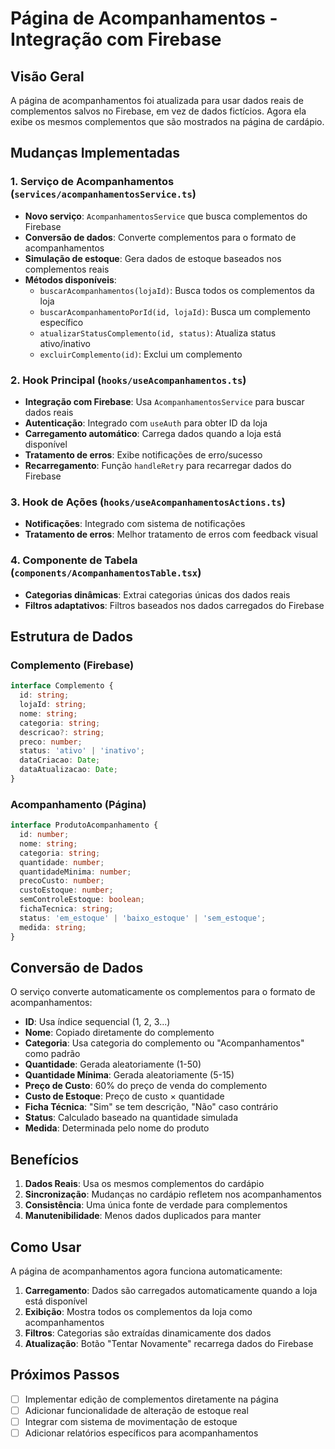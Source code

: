 # Página de Acompanhamentos - Integração com Firebase

## Visão Geral

A página de acompanhamentos foi atualizada para usar dados reais de complementos salvos no Firebase, em vez de dados fictícios. Agora ela exibe os mesmos complementos que são mostrados na página de cardápio.

## Mudanças Implementadas

### 1. Serviço de Acompanhamentos (`services/acompanhamentosService.ts`)

- **Novo serviço**: `AcompanhamentosService` que busca complementos do Firebase
- **Conversão de dados**: Converte complementos para o formato de acompanhamentos
- **Simulação de estoque**: Gera dados de estoque baseados nos complementos reais
- **Métodos disponíveis**:
  - `buscarAcompanhamentos(lojaId)`: Busca todos os complementos da loja
  - `buscarAcompanhamentoPorId(id, lojaId)`: Busca um complemento específico
  - `atualizarStatusComplemento(id, status)`: Atualiza status ativo/inativo
  - `excluirComplemento(id)`: Exclui um complemento

### 2. Hook Principal (`hooks/useAcompanhamentos.ts`)

- **Integração com Firebase**: Usa `AcompanhamentosService` para buscar dados reais
- **Autenticação**: Integrado com `useAuth` para obter ID da loja
- **Carregamento automático**: Carrega dados quando a loja está disponível
- **Tratamento de erros**: Exibe notificações de erro/sucesso
- **Recarregamento**: Função `handleRetry` para recarregar dados do Firebase

### 3. Hook de Ações (`hooks/useAcompanhamentosActions.ts`)

- **Notificações**: Integrado com sistema de notificações
- **Tratamento de erros**: Melhor tratamento de erros com feedback visual

### 4. Componente de Tabela (`components/AcompanhamentosTable.tsx`)

- **Categorias dinâmicas**: Extrai categorias únicas dos dados reais
- **Filtros adaptativos**: Filtros baseados nos dados carregados do Firebase

## Estrutura de Dados

### Complemento (Firebase)
```typescript
interface Complemento {
  id: string;
  lojaId: string;
  nome: string;
  categoria: string;
  descricao?: string;
  preco: number;
  status: 'ativo' | 'inativo';
  dataCriacao: Date;
  dataAtualizacao: Date;
}
```

### Acompanhamento (Página)
```typescript
interface ProdutoAcompanhamento {
  id: number;
  nome: string;
  categoria: string;
  quantidade: number;
  quantidadeMinima: number;
  precoCusto: number;
  custoEstoque: number;
  semControleEstoque: boolean;
  fichaTecnica: string;
  status: 'em_estoque' | 'baixo_estoque' | 'sem_estoque';
  medida: string;
}
```

## Conversão de Dados

O serviço converte automaticamente os complementos para o formato de acompanhamentos:

- **ID**: Usa índice sequencial (1, 2, 3...)
- **Nome**: Copiado diretamente do complemento
- **Categoria**: Usa categoria do complemento ou "Acompanhamentos" como padrão
- **Quantidade**: Gerada aleatoriamente (1-50)
- **Quantidade Mínima**: Gerada aleatoriamente (5-15)
- **Preço de Custo**: 60% do preço de venda do complemento
- **Custo de Estoque**: Preço de custo × quantidade
- **Ficha Técnica**: "Sim" se tem descrição, "Não" caso contrário
- **Status**: Calculado baseado na quantidade simulada
- **Medida**: Determinada pelo nome do produto

## Benefícios

1. **Dados Reais**: Usa os mesmos complementos do cardápio
2. **Sincronização**: Mudanças no cardápio refletem nos acompanhamentos
3. **Consistência**: Uma única fonte de verdade para complementos
4. **Manutenibilidade**: Menos dados duplicados para manter

## Como Usar

A página de acompanhamentos agora funciona automaticamente:

1. **Carregamento**: Dados são carregados automaticamente quando a loja está disponível
2. **Exibição**: Mostra todos os complementos da loja como acompanhamentos
3. **Filtros**: Categorias são extraídas dinamicamente dos dados
4. **Atualização**: Botão "Tentar Novamente" recarrega dados do Firebase

## Próximos Passos

- [ ] Implementar edição de complementos diretamente na página
- [ ] Adicionar funcionalidade de alteração de estoque real
- [ ] Integrar com sistema de movimentação de estoque
- [ ] Adicionar relatórios específicos para acompanhamentos
